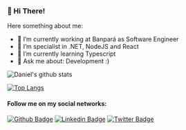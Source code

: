 ### 👋 Hi There!

Here something about me:

- 🔭 I’m currently working at Banpará as Software Engineer
- :muscle: I’m specialist in .NET, NodeJS and React
- 🌱 I’m currently learning Typescript
- 💬 Ask me about: Development :)

![Daniel's github stats](https://github-readme-stats.vercel.app/api?username=daniel-leal&show_icons=true&theme=dracula)


[![Top Langs](https://github-readme-stats.vercel.app/api/top-langs/?username=daniel-leal&layout=compact&theme=dracula)](https://github.com/anuraghazra/github-readme-stats)



#### Follow me on my social networks:
[![Github Badge](https://img.shields.io/badge/-Github-000?style=flat-square&logo=Github&logoColor=white&link=https://github.com/daniel-leal)](https://github.com/daniel-leal)
[![Linkedin Badge](https://img.shields.io/badge/-LinkedIn-blue?style=flat-square&logo=Linkedin&logoColor=white&link=linkedin.com/in/daniel-borges-leal-58198087 
)](linkedin.com/in/daniel-borges-leal-58198087/)
[![Twitter Badge](https://img.shields.io/badge/-Twitter-blue?style=flat-square&labelColor=blue&logo=twitter&logoColor=white&link=https://twitter.com/daniel_leal1)](https://twitter.com/daniel_leal1)
